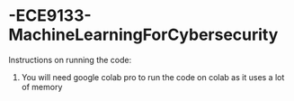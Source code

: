 # -ECE9133-MachineLearningForCybersecurity
Instructions on running the code:
1. You will need google colab pro to run the code on colab as it uses a lot of memory
